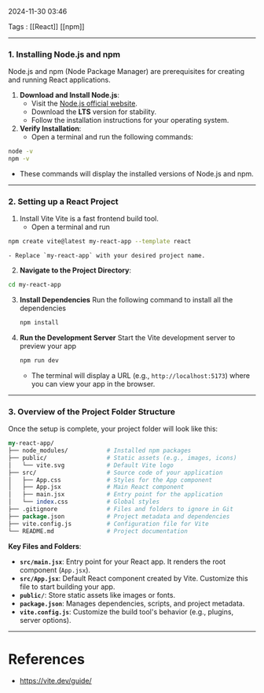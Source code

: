 2024-11-30 03:46

Tags : [[React]] [[npm]]


---
### 1. Installing Node.js and npm

Node.js and npm (Node Package Manager) are prerequisites for creating and running React applications.

1. **Download and Install Node.js**:
	- Visit the [Node.js official website](https://nodejs.org).
	- Download the **LTS** version for stability.
	- Follow the installation instructions for your operating system.
2. **Verify Installation**:
	- Open a terminal and run the following commands:
```bash
node -v
npm -v
```

- These commands will display the installed versions of Node.js and npm.

---

### 2. Setting up a React Project

1. Install Vite
	Vite is a fast frontend build tool.
	- Open a terminal and run
```bash
npm create vite@latest my-react-app --template react
```
	
	- Replace `my-react-app` with your desired project name.

2. **Navigate to the Project Directory**:
```bash
cd my-react-app
```

3. **Install Dependencies**
	Run the following command to install all the dependencies
	```bash
	npm install
	```

4. **Run the Development Server**
	Start the Vite development server to preview your app
	```bash
	npm run dev
	```

	- The terminal will display a URL (e.g., `http://localhost:5173`) where you can view your app in the browser.

---
### 3. Overview of the Project Folder Structure

Once the setup is complete, your project folder will look like this:

```perl
my-react-app/
├── node_modules/           # Installed npm packages
├── public/                 # Static assets (e.g., images, icons)
│   └── vite.svg            # Default Vite logo
├── src/                    # Source code of your application
│   ├── App.css             # Styles for the App component
│   ├── App.jsx             # Main React component
│   ├── main.jsx            # Entry point for the application
│   └── index.css           # Global styles
├── .gitignore              # Files and folders to ignore in Git
├── package.json            # Project metadata and dependencies
├── vite.config.js          # Configuration file for Vite
└── README.md               # Project documentation
```

**Key Files and Folders**:

- **`src/main.jsx`**: Entry point for your React app. It renders the root component (`App.jsx`).
- **`src/App.jsx`**: Default React component created by Vite. Customize this file to start building your app.
- **`public/`**: Store static assets like images or fonts.
- **`package.json`**: Manages dependencies, scripts, and project metadata.
- **`vite.config.js`**: Customize the build tool's behavior (e.g., plugins, server options).

---
# References

- https://vite.dev/guide/